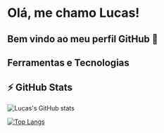 # Olá, me chamo Lucas! 
## Bem vindo ao meu perfil GitHub 👋



## Ferramentas e Tecnologias



## ⚡ GitHub Stats
 ![Lucas's GitHub stats](https://github-readme-stats.vercel.app/api?username=lucasvale95&show_icons=true&theme=gotham) 
 
 [![Top Langs](https://github-readme-stats.vercel.app/api/top-langs/?username=lucasvale95&layout=compact&theme=gotham)](https://github.com/lucasvale95/github-readme-stats)

<!--
**lucasvale95/lucasvale95** is a ✨ _special_ ✨ repository because its `README.md` (this file) appears on your GitHub profile.

Here are some ideas to get you started:

- 🔭 I’m currently working on ...
- 🌱 I’m currently learning ...
- 👯 I’m looking to collaborate on ...
- 🤔 I’m looking for help with ...
- 💬 Ask me about ...
- 📫 How to reach me: ...
- 😄 Pronouns: ...
- ⚡ Fun fact: ...
-->
